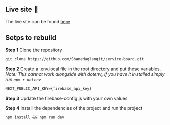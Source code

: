 ## Live site :rocket:

The live site can be found [here](https://service-board.vercel.app/)

## Setps to rebuild
**Step 1** Clone the repository
```
git clone https://github.com/ShaneMaglangit/service-board.git
```

**Step 2** Create a .env.local file in the root directory and put these variables.<br />
*Note: This cannot work alongside with dotenv, if you have it installed simply run `npm r dotenv`*
```
NEXT_PUBLIC_API_KEY={firebase_api_key}
```

**Step 3** Update the firebase-config.js with your own values

**Step 4** Install the dependencies of the project and run the project
```
npm install && npm run dev
```
